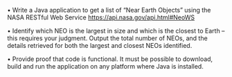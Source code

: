 •            Write a Java application to get a list of “Near Earth Objects” using the NASA RESTful Web Service https://api.nasa.gov/api.html#NeoWS

•            Identify which NEO is the largest in size and which is the closest to Earth – this requires your judgment. Output the total number of NEOs, and the details retrieved for both the largest and closest NEOs identified.

•            Provide proof that code is functional. It must be possible to download, build and run the application on any platform where Java is installed.

 

 
